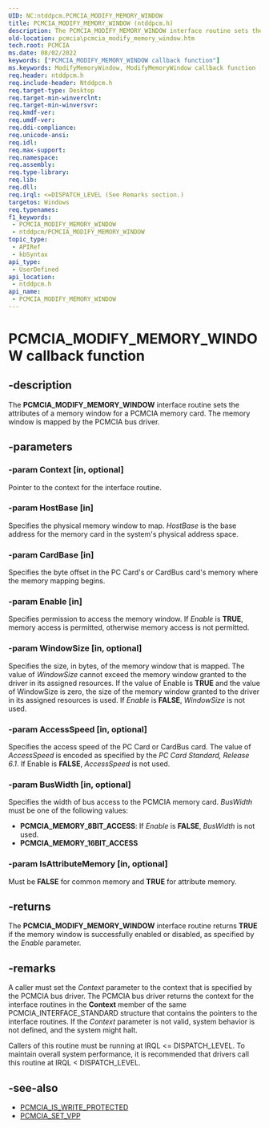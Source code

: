 ```yaml
---
UID: NC:ntddpcm.PCMCIA_MODIFY_MEMORY_WINDOW
title: PCMCIA_MODIFY_MEMORY_WINDOW (ntddpcm.h)
description: The PCMCIA_MODIFY_MEMORY_WINDOW interface routine sets the attributes of a memory window for a PCMCIA memory card. The memory window is mapped by the PCMCIA bus driver.
old-location: pcmcia\pcmcia_modify_memory_window.htm
tech.root: PCMCIA
ms.date: 08/02/2022
keywords: ["PCMCIA_MODIFY_MEMORY_WINDOW callback function"]
ms.keywords: ModifyMemoryWindow, ModifyMemoryWindow callback function [Buses], PCMCIA.pcmcia_modify_memory_window, PCMCIA_MODIFY_MEMORY_WINDOW, PCMCIA_MODIFY_MEMORY_WINDOW callback, memcdref_fdb376f2-4f80-4a35-ab23-f007bdc05cad.xml, ntddpcm/ModifyMemoryWindow
req.header: ntddpcm.h
req.include-header: Ntddpcm.h
req.target-type: Desktop
req.target-min-winverclnt: 
req.target-min-winversvr: 
req.kmdf-ver: 
req.umdf-ver: 
req.ddi-compliance: 
req.unicode-ansi: 
req.idl: 
req.max-support: 
req.namespace: 
req.assembly: 
req.type-library: 
req.lib: 
req.dll: 
req.irql: <=DISPATCH_LEVEL (See Remarks section.)
targetos: Windows
req.typenames: 
f1_keywords:
 - PCMCIA_MODIFY_MEMORY_WINDOW
 - ntddpcm/PCMCIA_MODIFY_MEMORY_WINDOW
topic_type:
 - APIRef
 - kbSyntax
api_type:
 - UserDefined
api_location:
 - ntddpcm.h
api_name:
 - PCMCIA_MODIFY_MEMORY_WINDOW
---
```


# PCMCIA_MODIFY_MEMORY_WINDOW callback function

## -description

The **PCMCIA_MODIFY_MEMORY_WINDOW** interface routine sets the attributes of a memory window for a PCMCIA memory card. The memory window is mapped by the PCMCIA bus driver.

## -parameters

### -param Context [in, optional]

Pointer to the context for the interface routine.

### -param HostBase [in]

Specifies the physical memory window to map. *HostBase* is the base address for the memory card in the system's physical address space.

### -param CardBase [in]

Specifies the byte offset in the PC Card's or CardBus card's memory where the memory mapping begins.

### -param Enable [in]

Specifies permission to access the memory window. If *Enable* is **TRUE**, memory access is permitted, otherwise memory access is not permitted.

### -param WindowSize [in, optional]

Specifies the size, in bytes, of the memory window that is mapped. The value of *WindowSize* cannot exceed the memory window granted to the driver in its assigned resources. If the value of Enable is **TRUE** and the value of WindowSize is zero, the size of the memory window granted to the driver in its assigned resources is used. If *Enable* is **FALSE**, *WindowSize* is not used.

### -param AccessSpeed [in, optional]

Specifies the access speed of the PC Card or CardBus card. The value of *AccessSpeed* is encoded as specified by the *PC Card Standard, Release 6.1*. If Enable is **FALSE**, *AccessSpeed* is not used.

### -param BusWidth [in, optional]

Specifies the width of bus access to the PCMCIA memory card. *BusWidth* must be one of the following values:

- **PCMCIA_MEMORY_8BIT_ACCESS**: If *Enable* is **FALSE**, *BusWidth* is not used.
- **PCMCIA_MEMORY_16BIT_ACCESS**

### -param IsAttributeMemory [in, optional]

Must be **FALSE** for common memory and **TRUE** for attribute memory.

## -returns

The **PCMCIA_MODIFY_MEMORY_WINDOW** interface routine returns **TRUE** if the memory window is successfully enabled or disabled, as specified by the *Enable* parameter.

## -remarks

A caller must set the *Context* parameter to the context that is specified by the PCMCIA bus driver. The PCMCIA bus driver returns the context for the interface routines in the **Context** member of the same PCMCIA_INTERFACE_STANDARD structure that contains the pointers to the interface routines. If the *Context* parameter is not valid, system behavior is not defined, and the system might halt.

Callers of this routine must be running at IRQL <= DISPATCH_LEVEL. To maintain overall system performance, it is recommended that drivers call this routine at IRQL < DISPATCH_LEVEL.

## -see-also

- [PCMCIA_IS_WRITE_PROTECTED](/windows-hardware/drivers/ddi/ntddpcm/nc-ntddpcm-pcmcia_is_write_protected)
- [PCMCIA_SET_VPP](/windows-hardware/drivers/ddi/ntddpcm/nc-ntddpcm-pcmcia_set_vpp)

